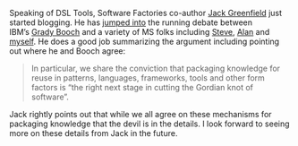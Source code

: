 Speaking of DSL Tools, Software Factories co-author [Jack
Greenfield](http://blogs.msdn.com/jackgr) just started blogging. He has
[jumped
into](http://blogs.msdn.com/jackgr/archive/2004/12/20/327726.aspx) the
running debate between IBM’s [Grady
Booch](http://www-106.ibm.com/developerworks/blogs/dw_blog.jspa?blog=317&roll=0)
and a variety of MS folks including
[Steve](http://blogs.msdn.com/stevecook/archive/2004/12/08/278507.aspx),
[Alan](http://blogs.msdn.com/alan_cameron_wills/archive/2004/11/11/255831.aspx)
and
[myself](http://devhawk.net/PermaLink.aspx?guid=4ce7a305-e9a4-4fff-a3f4-095fcca52988).
He does a good job summarizing the argument including pointing out where
he and Booch agree:

> In particular, we share the conviction that packaging knowledge for
> reuse in patterns, languages, frameworks, tools and other form factors
> is “the right next stage in cutting the Gordian knot of software”.

Jack rightly points out that while we all agree on these mechanisms for
packaging knowledge that the devil is in the details. I look forward to
seeing more on these details from Jack in the future.
